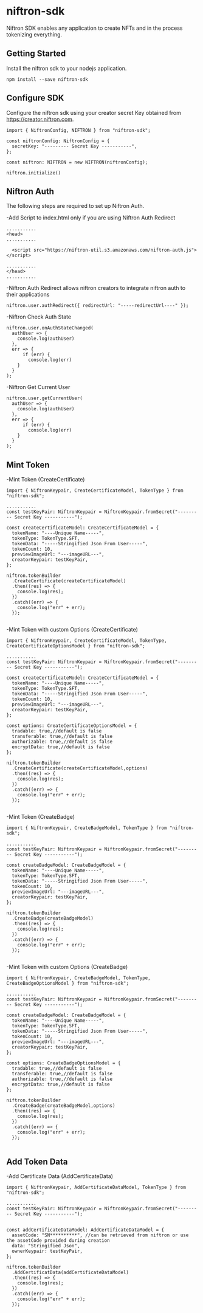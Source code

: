 # niftron-sdk

Niftron SDK enables any application to create NFTs and in the process tokenizing everything.

## Getting Started

Install the niftron sdk to your nodejs application.

```
npm install --save niftron-sdk

```

## Configure SDK

Configure the niftron sdk using your creator secret Key obtained from https://creator.niftron.com.

```
import { NiftronConfig, NIFTRON } from "niftron-sdk";

const niftronConfig: NiftronConfig = {
  secretKey: "--------- Secret Key -----------",
};

const niftron: NIFTRON = new NIFTRON(niftronConfig);

niftron.initialize()

```


## Niftron Auth

The following steps are required to set up Niftron Auth.

-Add Script to index.html only if you are using Niftron Auth Redirect

```
...........
<head>
...........

  <script src="https://niftron-util.s3.amazonaws.com/niftron-auth.js"></script>

...........
</head>
...........

```

-Niftron Auth Redirect allows niftron creators to integrate niftron auth to their applications

```
niftron.user.authRedirect({ redirectUrl: "-----redirectUrl----" });

```

-Niftron Check Auth State

```
niftron.user.onAuthStateChanged(
  authUser => {
    console.log(authUser)
  }, 
  err => {
      if (err) {
        console.log(err)
    }
  }
);
```


-Niftron Get Current User

```
niftron.user.getCurrentUser(
  authUser => {
    console.log(authUser)
  }, 
  err => {
      if (err) {
        console.log(err)
    }
  }
);
```

## Mint Token

-Mint Token (CreateCertificate)

```
import { NiftronKeypair, CreateCertificateModel, TokenType } from "niftron-sdk";

...........
const testKeyPair: NiftronKeypair = NiftronKeypair.fromSecret("--------- Secret Key -----------");

const createCertificateModel: CreateCertificateModel = {
  tokenName: "----Unique Name-----",
  tokenType: TokenType.SFT,
  tokenData: "-----Stringified Json From User-----",
  tokenCount: 10,
  previewImageUrl: "---imageURL---",
  creatorKeypair: testKeyPair,
};

niftron.tokenBuilder
  .CreateCertificate(createCertificateModel)
  .then((res) => {
    console.log(res);
  })
  .catch((err) => {
    console.log("err" + err);
  });


```
-Mint Token with custom Options (CreateCertificate)

```
import { NiftronKeypair, CreateCertificateModel, TokenType, CreateCertificateOptionsModel } from "niftron-sdk";

...........
const testKeyPair: NiftronKeypair = NiftronKeypair.fromSecret("--------- Secret Key -----------");

const createCertificateModel: CreateCertificateModel = {
  tokenName: "----Unique Name-----",
  tokenType: TokenType.SFT,
  tokenData: "-----Stringified Json From User-----",
  tokenCount: 10,
  previewImageUrl: "---imageURL---",
  creatorKeypair: testKeyPair,
};

const options: CreateCertificateOptionsModel = {
  tradable: true,//default is false
  transferable: true,//default is false
  authorizable: true,//default is false
  encryptData: true,//default is false
};

niftron.tokenBuilder
  .CreateCertificate(createCertificateModel,options)
  .then((res) => {
    console.log(res);
  })
  .catch((err) => {
    console.log("err" + err);
  });


```


-Mint Token (CreateBadge)

```
import { NiftronKeypair, CreateBadgeModel, TokenType } from "niftron-sdk";

...........
const testKeyPair: NiftronKeypair = NiftronKeypair.fromSecret("--------- Secret Key -----------");

const createBadgeModel: CreateBadgeModel = {
  tokenName: "----Unique Name-----",
  tokenType: TokenType.SFT,
  tokenData: "-----Stringified Json From User-----",
  tokenCount: 10,
  previewImageUrl: "---imageURL---",
  creatorKeypair: testKeyPair,
};

niftron.tokenBuilder
  .CreateBadge(createBadgeModel)
  .then((res) => {
    console.log(res);
  })
  .catch((err) => {
    console.log("err" + err);
  });


```
-Mint Token with custom Options (CreateBadge)

```
import { NiftronKeypair, CreateBadgeModel, TokenType, CreateBadgeOptionsModel } from "niftron-sdk";

...........
const testKeyPair: NiftronKeypair = NiftronKeypair.fromSecret("--------- Secret Key -----------");

const createBadgeModel: CreateBadgeModel = {
  tokenName: "----Unique Name-----",
  tokenType: TokenType.SFT,
  tokenData: "-----Stringified Json From User-----",
  tokenCount: 10,
  previewImageUrl: "---imageURL---",
  creatorKeypair: testKeyPair,
};

const options: CreateBadgeOptionsModel = {
  tradable: true,//default is false
  transferable: true,//default is false
  authorizable: true,//default is false
  encryptData: true,//default is false
};

niftron.tokenBuilder
  .CreateBadge(createBadgeModel,options)
  .then((res) => {
    console.log(res);
  })
  .catch((err) => {
    console.log("err" + err);
  });


```
## Add Token Data

-Add Certificate Data (AddCertificateData)

```
import { NiftronKeypair, AddCertificateDataModel, TokenType } from "niftron-sdk";

...........
const testKeyPair: NiftronKeypair = NiftronKeypair.fromSecret("--------- Secret Key -----------");


const addCertificateDataModel: AddCertificateDataModel = {
  assetCode: "SN**********", //can be retrieved from niftron or use the assetCode provided during creation
  data: "Stringified Json",
  ownerKeypair: testKeyPair,
};

niftron.tokenBuilder
  .AddCertificatData(addCertificateDataModel)
  .then((res) => {
    console.log(res);
  })
  .catch((err) => {
    console.log("err" + err);
  });

```
